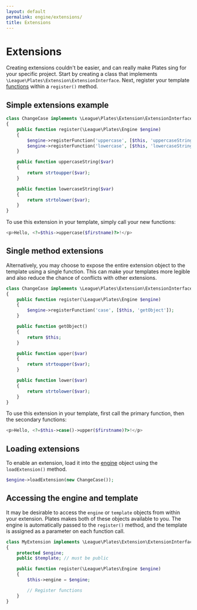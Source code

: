 ```yaml
---
layout: default
permalink: engine/extensions/
title: Extensions
---
```


Extensions
==========

Creating extensions couldn't be easier, and can really make Plates sing for your specific project. Start by creating a class that implements `\League\Plates\Extension\ExtensionInterface`. Next, register your template [functions](/engine/functions/) within a `register()` method.

## Simple extensions example

~~~ php
class ChangeCase implements \League\Plates\Extension\ExtensionInterface
{
    public function register(\League\Plates\Engine $engine)
    {
        $engine->registerFunction('uppercase', [$this, 'uppercaseString']);
        $engine->registerFunction('lowercase', [$this, 'lowercaseString']);
    }

    public function uppercaseString($var)
    {
        return strtoupper($var);
    }

    public function lowercaseString($var)
    {
        return strtolower($var);
    }
}
~~~

To use this extension in your template, simply call your new functions:

~~~ php
<p>Hello, <?=$this->uppercase($firstname)?>!</p>
~~~

## Single method extensions

Alternatively, you may choose to expose the entire extension object to the template using a single function. This can make your templates more legible and also reduce the chance of conflicts with other extensions.

~~~ php
class ChangeCase implements \League\Plates\Extension\ExtensionInterface
{
    public function register(\League\Plates\Engine $engine)
    {
        $engine->registerFunction('case', [$this, 'getObject']);
    }

    public function getObject()
    {
        return $this;
    }

    public function upper($var)
    {
        return strtoupper($var);
    }

    public function lower($var)
    {
        return strtolower($var);
    }
}
~~~

To use this extension in your template, first call the primary function, then the secondary functions:

~~~ php
<p>Hello, <?=$this->case()->upper($firstname)?>!</p>
~~~

## Loading extensions

To enable an extension, load it into the [engine](/engine/) object using the `loadExtension()` method.

~~~ php
$engine->loadExtension(new ChangeCase());
~~~

## Accessing the engine and template

It may be desirable to access the `engine` or `template` objects from within your extension. Plates makes both of these objects available to you. The engine is automatically passed to the `register()` method, and the template is assigned as a parameter on each function call.

~~~ php
class MyExtension implements \League\Plates\Extension\ExtensionInterface
{
    protected $engine;
    public $template; // must be public

    public function register(\League\Plates\Engine $engine)
    {
        $this->engine = $engine;

        // Register functions
    }
}
~~~